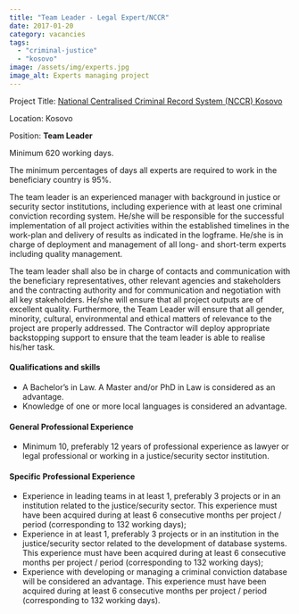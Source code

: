 ```yaml
---
title: "Team Leader - Legal Expert/NCCR"
date: 2017-01-20
category: vacancies
tags: 
  - "criminal-justice"
  - "kosovo"
image: /assets/img/experts.jpg
image_alt: Experts managing project
---
```


Project Title: [National Centralised Criminal Record System (NCCR) Kosovo](http://epm.lv/shortlist-national-centralised-criminal-record-system-in-kosovo/)

Location: Kosovo

Position: **Team Leader**

Minimum 620 working days.

The minimum percentages of days all experts are required to work in the beneficiary country is 95%.

The team leader is an experienced manager with background in justice or security sector institutions, including experience with at least one criminal conviction recording system. He/she will be responsible for the successful implementation of all project activities within the established timelines in the work-plan and delivery of results as indicated in the logframe. He/she is in charge of deployment and management of all long- and short-term experts including quality management.

The team leader shall also be in charge of contacts and communication with the beneficiary representatives, other relevant agencies and stakeholders and the contracting authority and for communication and negotiation with all key stakeholders. He/she will ensure that all project outputs are of excellent quality. Furthermore, the Team Leader will ensure that all gender, minority, cultural, environmental and ethical matters of relevance to the project are properly addressed. The Contractor will deploy appropriate backstopping support to ensure that the team leader is able to realise his/her task.

#### Qualifications and skills

- A Bachelor’s in Law. A Master and/or PhD in Law is considered as an advantage.
- Knowledge of one or more local languages is considered an advantage.

#### General Professional Experience

- Minimum 10, preferably 12 years of professional experience as lawyer or legal professional or working in a justice/security sector institution.

#### Specific Professional Experience

- Experience in leading teams in at least 1, preferably 3 projects or in an institution related to the justice/security sector. This experience must have been acquired during at least 6 consecutive months per project / period (corresponding to 132 working days);
- Experience in at least 1, preferably 3 projects or in an institution in the justice/security sector related to the development of database systems. This experience must have been acquired during at least 6 consecutive months per project / period (corresponding to 132 working days);
- Experience with developing or managing a criminal conviction database will be considered an advantage. This experience must have been acquired during at least 6 consecutive months per project / period (corresponding to 132 working days).
